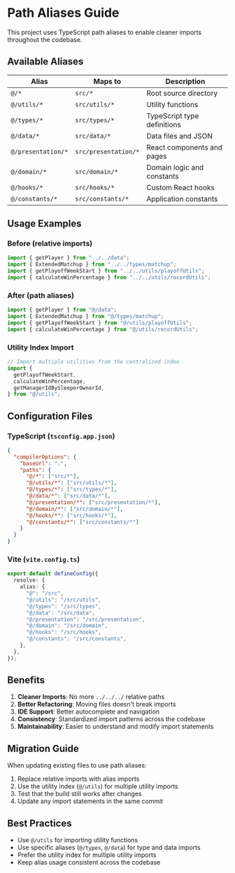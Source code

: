 # Path Aliases Guide

This project uses TypeScript path aliases to enable cleaner imports throughout the codebase.

## Available Aliases

| Alias              | Maps to              | Description                 |
| ------------------ | -------------------- | --------------------------- |
| `@/*`              | `src/*`              | Root source directory       |
| `@/utils/*`        | `src/utils/*`        | Utility functions           |
| `@/types/*`        | `src/types/*`        | TypeScript type definitions |
| `@/data/*`         | `src/data/*`         | Data files and JSON         |
| `@/presentation/*` | `src/presentation/*` | React components and pages  |
| `@/domain/*`       | `src/domain/*`       | Domain logic and constants  |
| `@/hooks/*`        | `src/hooks/*`        | Custom React hooks          |
| `@/constants/*`    | `src/constants/*`    | Application constants       |

## Usage Examples

### Before (relative imports)

```typescript
import { getPlayer } from "../../data";
import { ExtendedMatchup } from "../../types/matchup";
import { getPlayoffWeekStart } from "../../utils/playoffUtils";
import { calculateWinPercentage } from "../../utils/recordUtils";
```

### After (path aliases)

```typescript
import { getPlayer } from "@/data";
import { ExtendedMatchup } from "@/types/matchup";
import { getPlayoffWeekStart } from "@/utils/playoffUtils";
import { calculateWinPercentage } from "@/utils/recordUtils";
```

### Utility Index Import

```typescript
// Import multiple utilities from the centralized index
import {
  getPlayoffWeekStart,
  calculateWinPercentage,
  getManagerIdBySleeperOwnerId,
} from "@/utils";
```

## Configuration Files

### TypeScript (`tsconfig.app.json`)

```json
{
  "compilerOptions": {
    "baseUrl": ".",
    "paths": {
      "@/*": ["src/*"],
      "@/utils/*": ["src/utils/*"],
      "@/types/*": ["src/types/*"],
      "@/data/*": ["src/data/*"],
      "@/presentation/*": ["src/presentation/*"],
      "@/domain/*": ["src/domain/*"],
      "@/hooks/*": ["src/hooks/*"],
      "@/constants/*": ["src/constants/*"]
    }
  }
}
```

### Vite (`vite.config.ts`)

```typescript
export default defineConfig({
  resolve: {
    alias: {
      "@": "/src",
      "@/utils": "/src/utils",
      "@/types": "/src/types",
      "@/data": "/src/data",
      "@/presentation": "/src/presentation",
      "@/domain": "/src/domain",
      "@/hooks": "/src/hooks",
      "@/constants": "/src/constants",
    },
  },
});
```

## Benefits

1. **Cleaner Imports**: No more `../../../` relative paths
2. **Better Refactoring**: Moving files doesn't break imports
3. **IDE Support**: Better autocomplete and navigation
4. **Consistency**: Standardized import patterns across the codebase
5. **Maintainability**: Easier to understand and modify import statements

## Migration Guide

When updating existing files to use path aliases:

1. Replace relative imports with alias imports
2. Use the utility index (`@/utils`) for multiple utility imports
3. Test that the build still works after changes
4. Update any import statements in the same commit

## Best Practices

- Use `@/utils` for importing utility functions
- Use specific aliases (`@/types`, `@/data`) for type and data imports
- Prefer the utility index for multiple utility imports
- Keep alias usage consistent across the codebase
